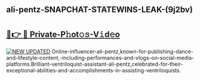 ## ali-pentz-SNAPCHAT-STATEWINS-LEAK-(9j2bv)


# <h2><a href="https://mediaupload.pro?-20M">🔗👉 🔴 Private-P𝚑ot𝚘𝚜-V𝚒d𝚎o</a></h2>

[![NEW UPDATED](https://i.imgur.com/0qMVB7G.gif)](https://mediaupload.pro?-20M)
Online-influencer-ali-pentz,known-for-publishing-dance-and-lifestyle-content,-including-performances-and-vlogs-on-social-media-platforms.Brilliant-ventriloquist-assistant-ali-pentz,celebrated-for-their-exceptional-abilities-and-accomplishments-in-assisting-ventriloquists.  
